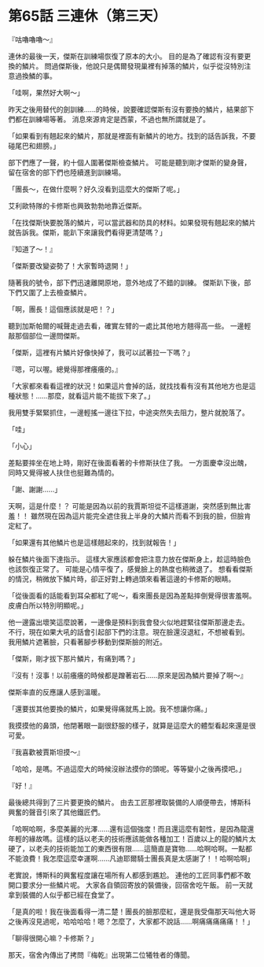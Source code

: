 # 第65話 三連休（第三天）

『咕嚕嚕嚕～』

連休的最後一天，傑斯在訓練場恢復了原本的大小。
目的是為了確認有沒有要更換的鱗片。
問過傑斯後，他說只是偶爾發現巢裡有掉落的鱗片，似乎從沒特別注意過換鱗的事。

「哇啊，果然好大啊～」

昨天之後用替代的劍訓練......的時候，說要確認傑斯有沒有要換的鱗片，結果部下們都在訓練場等著。
消息來源肯定是西蒙，不過也無所謂就是了。

「如果看到有翹起來的鱗片，那就是裡面有新鱗片的地方。找到的話告訴我，不要碰尾巴和翅膀。」

部下們應了一聲，約十個人圍著傑斯檢查鱗片。
可能是聽到剛才傑斯的變身聲，留在宿舍的部下們也陸續進到訓練場。

「團長～，在做什麼啊？好久沒看到這麼大的傑斯了呢。」

艾利歐特隊的卡修斯也興致勃勃地靠近傑斯。

「在找傑斯快要脫落的鱗片，可以當武器和防具的材料。如果發現有翹起來的鱗片就告訴我。傑斯，能趴下來讓我們看得更清楚嗎？」

『知道了～！』

「傑斯要改變姿勢了！大家暫時退開！」

隨著我的號令，部下們迅速離開原地，意外地成了不錯的訓練。
傑斯趴下後，部下們又圍了上去檢查鱗片。

「啊，團長！這個應該就是吧！？」

聽到加斯帕爾的喊聲走過去看，確實左臂的一處比其他地方翹得高一些。
一邊輕敲那個部位一邊問傑斯。

「傑斯，這裡有片鱗片好像快掉了，我可以試著拉一下嗎？」

『嗯，可以喔。總覺得那裡癢癢的。』

「大家都來看看這裡的狀況！如果這片會掉的話，就找找看有沒有其他地方也是這種狀態！......那麼，就看這片能不能拔下來了。」

我用雙手緊緊抓住，一邊輕搖一邊往下拉，中途突然失去阻力，整片就脫落了。

「哇」

「小心」

差點要摔坐在地上時，剛好在後面看著的卡修斯扶住了我。
一方面慶幸沒出醜，同時又覺得被人扶住也挺難為情的。

「謝、謝謝......」

天啊，這是什麼！？
可能是因為以前的我賈斯坦從不這樣道謝，突然感到無比害羞！！
雖然現在因為這片能完全遮住我上半身的大鱗片而看不到我的臉，但臉肯定紅了。

「如果還有其他鱗片也是這樣翹起來的，找到就報告！」

躲在鱗片後面下達指示。
這樣大家應該都會把注意力放在傑斯身上，趁這時臉色也該恢復正常了。
可能是心情平復了，感覺臉上的熱度也稍微退了。
想看看傑斯的情況，稍微放下鱗片時，卻正好對上轉過頭來看著這邊的卡修斯的眼睛。

「從後面看的話能看到耳朵都紅了呢～，看來團長是因為差點摔倒覺得很害羞啊。皮膚白所以特別明顯呢。」

他一邊露出壞笑這麼說著，一邊像是預料到我會發火似地趕緊往傑斯那邊走去。
不行，現在如果大吼的話會引起部下們的注意。現在臉還沒退紅，不想被看到。
我用鱗片遮著臉，只看著腳步移動到傑斯臉的附近。

「傑斯，剛才拔下那片鱗片，有痛到嗎？」

『沒有！沒事！以前癢癢的時候都是蹭著岩石......原來是因為鱗片要掉了啊～』

傑斯率直的反應讓人感到溫暖。

「還要拔其他要換的鱗片，如果覺得痛就馬上說。我不想讓你痛。」

我摸摸他的鼻頭，他閉著眼一副很舒服的樣子，就算是這麼大的體型看起來還是很可愛。

『我喜歡被賈斯坦摸～』

「哈哈，是嗎。不過這麼大的時候沒辦法摸你的頭呢。等等變小之後再摸吧。」

『好！』

最後總共得到了三片要更換的鱗片。
由去工匠那裡取裝備的人順便帶去，博斯科興奮的聲音引來了其他鐵匠們。

「哈啊哈啊，多麼美麗的光澤......還有這個強度！而且還這麼有韌性，是因為龍還年輕的緣故嗎。這樣的話以老夫的技術應該能做各種加工！百歲以上的龍的鱗片太硬了，以老夫的技術能加工的東西很有限......這簡直是寶物......哈啊哈啊。一點都不能浪費！我怎麼這麼幸運啊......凡迪耶爾騎士團長真是太感謝了！！哈啊哈啊」

老實說，博斯科的興奮程度讓在場所有人都感到尷尬。
連他的工匠同事們都不敢開口要求分一些鱗片呢。
大家各自領回寄放的裝備後，回宿舍吃午飯。
前一天就拿到裝備的人似乎都已經在食堂了。

「是真的啦！我在後面看得一清二楚！團長的臉那麼紅，還是我受傷那天叫他大哥之後再沒見過呢，哈哈哈哈！嗯？怎麼了，大家都不說話......啊痛痛痛痛痛！！」

「聊得很開心嘛？卡修斯？」

那天，宿舍內傳出了拷問『梅乾』出現第二位犧牲者的傳聞。